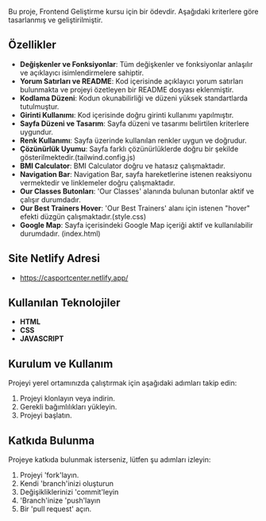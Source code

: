Bu proje, Frontend Geliştirme kursu için bir ödevdir. Aşağıdaki kriterlere göre tasarlanmış ve geliştirilmiştir.

## Özellikler

- **Değişkenler ve Fonksiyonlar**: Tüm değişkenler ve fonksiyonlar anlaşılır ve açıklayıcı isimlendirmelere sahiptir.
- **Yorum Satırları ve README**: Kod içerisinde açıklayıcı yorum satırları bulunmakta ve projeyi özetleyen bir README dosyası eklenmiştir.
- **Kodlama Düzeni**: Kodun okunabilirliği ve düzeni yüksek standartlarda tutulmuştur.
- **Girinti Kullanımı**: Kod içerisinde doğru girinti kullanımı yapılmıştır.
- **Sayfa Düzeni ve Tasarım**: Sayfa düzeni ve tasarımı belirtilen kriterlere uygundur.
- **Renk Kullanımı**: Sayfa üzerinde kullanılan renkler uygun ve doğrudur.
- **Çözünürlük Uyumu**: Sayfa farklı çözünürlüklerde doğru bir şekilde gösterilmektedir.(tailwind.config.js)
- **BMI Calculator**: BMI Calculator doğru ve hatasız çalışmaktadır.
- **Navigation Bar**: Navigation Bar, sayfa hareketlerine istenen reaksiyonu vermektedir ve linklemeler doğru çalışmaktadır.
- **Our Classes Butonları**: 'Our Classes' alanında bulunan butonlar aktif ve çalışır durumdadır.
- **Our Best Trainers Hover**: 'Our Best Trainers' alanı için istenen "hover" efekti düzgün çalışmaktadır.(style.css)
- **Google Map**: Sayfa içerisindeki Google Map içeriği aktif ve kullanılabilir durumdadır. (index.html)

## Site Netlify Adresi
- https://casportcenter.netlify.app/


## Kullanılan Teknolojiler

- **HTML**
- **CSS**
- **JAVASCRIPT**


## Kurulum ve Kullanım

Projeyi yerel ortamınızda çalıştırmak için aşağıdaki adımları takip edin:

1. Projeyi klonlayın veya indirin.
2. Gerekli bağımlılıkları yükleyin.
3. Projeyi başlatın.

## Katkıda Bulunma

Projeye katkıda bulunmak isterseniz, lütfen şu adımları izleyin:

1. Projeyi 'fork'layın.
2. Kendi 'branch'inizi oluşturun 
3. Değişikliklerinizi 'commit'leyin 
4. 'Branch'inize 'push'layın 
5. Bir 'pull request' açın.